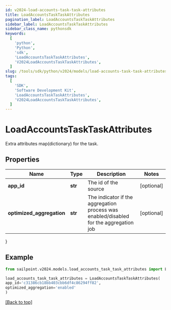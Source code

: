 ```yaml
---
id: v2024-load-accounts-task-task-attributes
title: LoadAccountsTaskTaskAttributes
pagination_label: LoadAccountsTaskTaskAttributes
sidebar_label: LoadAccountsTaskTaskAttributes
sidebar_class_name: pythonsdk
keywords:
  [
    'python',
    'Python',
    'sdk',
    'LoadAccountsTaskTaskAttributes',
    'V2024LoadAccountsTaskTaskAttributes',
  ]
slug: /tools/sdk/python/v2024/models/load-accounts-task-task-attributes
tags:
  [
    'SDK',
    'Software Development Kit',
    'LoadAccountsTaskTaskAttributes',
    'V2024LoadAccountsTaskTaskAttributes',
  ]
---
```


# LoadAccountsTaskTaskAttributes

Extra attributes map(dictionary) for the task.

## Properties

| Name | Type | Description | Notes |
| --- | --- | --- | --- |
| **app_id** | **str** | The id of the source | [optional] |
| **optimized_aggregation** | **str** | The indicator if the aggregation process was enabled/disabled for the aggregation job | [optional] |

}

## Example

```python
from sailpoint.v2024.models.load_accounts_task_task_attributes import LoadAccountsTaskTaskAttributes

load_accounts_task_task_attributes = LoadAccountsTaskTaskAttributes(
app_id='c31386cb18bb403cbb6df4c86294ff82',
optimized_aggregation='enabled'
)

```

[[Back to top]](#)
